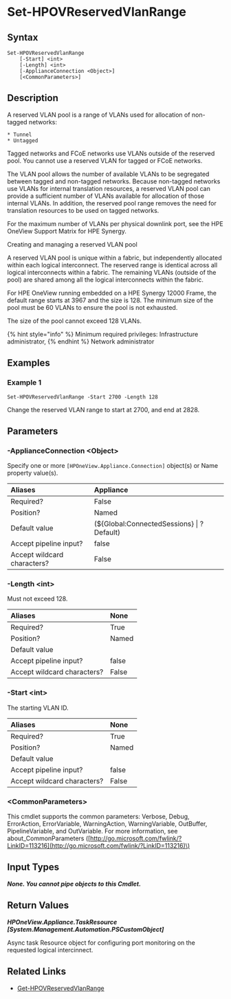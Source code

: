 ﻿---
description: Modify the reserved VLAN range for HPE Synergy.
---

# Set-HPOVReservedVlanRange

## Syntax

```text
Set-HPOVReservedVlanRange
    [-Start] <int>
    [-Length] <int>
    [-ApplianceConnection <Object>]
    [<CommonParameters>]
```

## Description

A reserved VLAN pool is a range of VLANs used for allocation of non-tagged networks:

    * Tunnel
    * Untagged

Tagged networks and FCoE networks use VLANs outside of the reserved pool. You cannot use a reserved VLAN for tagged or FCoE networks.

The VLAN pool allows the number of available VLANs to be segregated between tagged and non-tagged networks. Because non-tagged networks use VLANs for internal translation resources, a reserved VLAN pool can provide a sufficient number of VLANs available for allocation of those internal VLANs. In addition, the reserved pool range removes the need for translation resources to be used on tagged networks.

For the maximum number of VLANs per physical downlink port, see the HPE OneView Support Matrix for HPE Synergy.

Creating and managing a reserved VLAN pool

A reserved VLAN pool is unique within a fabric, but independently allocated within each logical interconnect. The reserved range is identical across all logical interconnects within a fabric. The remaining VLANs (outside of the pool) are shared among all the logical interconnects within the fabric.

For HPE OneView running embedded on a HPE Synergy 12000 Frame, the default range starts at 3967 and the size is 128. The minimum size of the pool must be 60 VLANs to ensure the pool is not exhausted.

The size of the pool cannot exceed 128 VLANs.

{% hint style="info" %}
Minimum required privileges:  Infrastructure administrator,
{% endhint %}
 Network administrator
## Examples

###  Example 1 

```text
Set-HPOVReservedVlanRange -Start 2700 -Length 128
```

Change the reserved VLAN range to start at 2700, and end at 2828.

## Parameters

### -ApplianceConnection &lt;Object&gt;

Specify one or more `[HPOneView.Appliance.Connection]` object(s) or Name property value(s).

| Aliases | Appliance |
| :--- | :--- |
| Required? | False |
| Position? | Named |
| Default value | (${Global:ConnectedSessions} &vert; ? Default) |
| Accept pipeline input? | false |
| Accept wildcard characters? | False |

### -Length &lt;int&gt;

Must not exceed 128.

| Aliases | None |
| :--- | :--- |
| Required? | True |
| Position? | Named |
| Default value |  |
| Accept pipeline input? | false |
| Accept wildcard characters? | False |

### -Start &lt;int&gt;

The starting VLAN ID.

| Aliases | None |
| :--- | :--- |
| Required? | True |
| Position? | Named |
| Default value |  |
| Accept pipeline input? | false |
| Accept wildcard characters? | False |

### &lt;CommonParameters&gt;

This cmdlet supports the common parameters: Verbose, Debug, ErrorAction, ErrorVariable, WarningAction, WarningVariable, OutBuffer, PipelineVariable, and OutVariable. For more information, see about\_CommonParameters \([http://go.microsoft.com/fwlink/?LinkID=113216](http://go.microsoft.com/fwlink/?LinkID=113216)\)

## Input Types

_**None.  You cannot pipe objects to this Cmdlet.**_

## Return Values

_**HPOneView.Appliance.TaskResource [System.Management.Automation.PSCustomObject]**_

Async task Resource object for configuring port monitoring on the requested logical intercinnect.

## Related Links

* [Get-HPOVReservedVlanRange](../networking/get-hpovreservedvlanrange.md)
